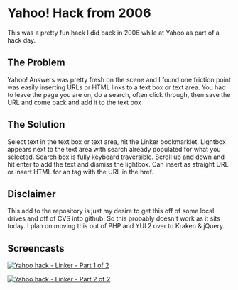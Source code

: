 # Yahoo! Hack from 2006
This was a pretty fun hack I did back in 2006 while at Yahoo as part of a hack day.

## The Problem
Yahoo! Answers was pretty fresh on the scene and I found one friction point was easily inserting URLs or HTML links to a text box or text area. You had to leave the page you are on, do a search, often click through, then save the URL and come back and add it to the text box

## The Solution
Select text in the text box or text area, hit the Linker bookmarklet. Lightbox appears next to the text area with search already populated for what you selected. Search box is fully keyboard traversible. Scroll up and down and hit enter to add the text and dismiss the lightbox. Can insert as straight URL or insert HTML for an <A> tag with the URL in the href.

## Disclaimer
This add to the repository is just my desire to get this off of some local drives and off of CVS into github. So this probably doesn't work as it sits today. I plan on moving this out of PHP and YUI 2 over to Kraken & jQuery.

## Screencasts
[![Yahoo hack - Linker - Part 1 of 2](http://img.youtube.com/vi/sOQDECa2sio/0.jpg)](http://www.youtube.com/watch?v=sOQDECa2sio)

[![Yahoo hack - Linker - Part 2 of 2](http://img.youtube.com/vi/QnMnZgU0wtY/0.jpg)](http://www.youtube.com/watch?v=QnMnZgU0wtY)
